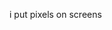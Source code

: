i put pixels on screens

<!---
AstroKhet/AstroKhet is a ✨ special ✨ repository because its `README.md` (this file) appears on your GitHub profile.
You can click the Preview link to take a look at your changes.
--->
